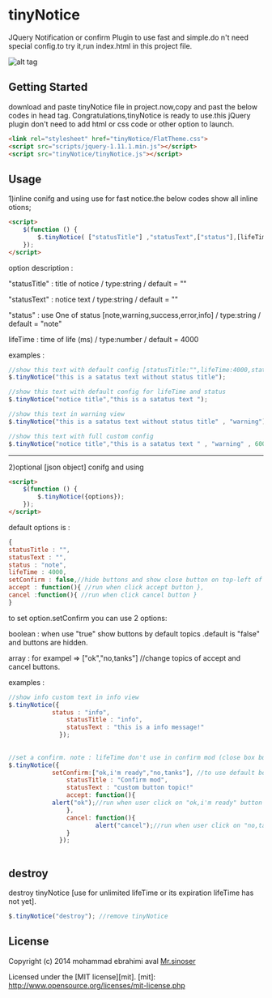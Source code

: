 # tinyNotice

JQuery Notification or confirm Plugin to use fast and simple.do n't  need special config.to try it,run index.html in this project file.

![alt tag](https://github.com/sinoser/tinyNotice/screenshot.png)

## Getting Started
download and paste tinyNotice file in project.now,copy and past the below codes in head tag.
Congratulations,tinyNotice is ready to use.this jQuery plugin don't need to add html or css code or other option to launch.

```html
<link rel="stylesheet" href="tinyNotice/FlatTheme.css">
<script src="scripts/jquery-1.11.1.min.js"></script>
<script src="tinyNotice/tinyNotice.js"></script>
```


## Usage

1)inline conifg and using
use for fast notice.the below codes show all inline otions;

```html
<script>
	$(function () {
		$.tinyNotice( ["statusTitle"] ,"statusText",["status"],[lifeTime]);
	});
</script>
```
option description :

"statusTitle" : title of notice / type:string / default = ""

"statusText" : notice text / type:string / default = ""

"status" : use One of status [note,warning,success,error,info] / type:string / default = "note"

lifeTime : time of life (ms) / type:number / default = 4000


examples : 
```js
//show this text with default config [statusTitle:"",lifeTime:4000,status:note]
$.tinyNotice("this is a satatus text without status title");

//show this text with default config for lifeTime and status
$.tinyNotice("notice title","this is a satatus text ");

//show this text in warning view
$.tinyNotice("this is a satatus text without status title" , "warning");

//show this text with full custom config
$.tinyNotice("notice title","this is a satatus text " , "warning" , 6000);
```
--------------------------------------------------------------------------------

2)optional [json object] conifg and using
```html
<script>
	$(function () {
		$.tinyNotice({options}); 
	});
</script>
```
default options is :
```js
{
statusTitle : "",
statusText : "",
status : "note",
lifeTime : 4000,
setConfirm : false,//hide buttons and show close button on top-left of box to close
accept : function(){ //run when click accept button },
cancel :function(){ //run when click cancel button }
}
```
 to set option.setConfirm you can use 2 options:

boolean : when use "true" show buttons by default topics .default is "false" and buttons are hidden.

array : for exampel => ["ok","no,tanks"] //change topics of accept and cancel buttons.

examples : 
```js
//show info custom text in info view
$.tinyNotice({
          	status : "info",
                statusTitle : "info",
                statusText : "this is a info message!"
              });
              
              
//set a confirm. note : lifeTime don't use in confirm mod (close box button is hidden too)
$.tinyNotice({
          	setConfirm:["ok,i'm ready","no,tanks"], //to use default botton topic writing true 
                statusTitle : "Confirm mod",
                statusText : "custom button topic!"
                accept: function(){
			alert("ok");//run when user click on "ok,i'm ready" button
                },
                cancel: function(){
                        alert("cancel");//run when user click on "no,tanks" button
                }
              });
              
```

 
## destroy
destroy tinyNotice [use for unlimited lifeTime or its expiration lifeTime has not yet].
```js
$.tinyNotice("destroy"); //remove tinyNotice
```
## License
Copyright (c) 2014 mohammad ebrahimi aval [Mr.sinoser](http://sinoser.ir) 

Licensed under the [MIT license][mit].
[mit]: http://www.opensource.org/licenses/mit-license.php

